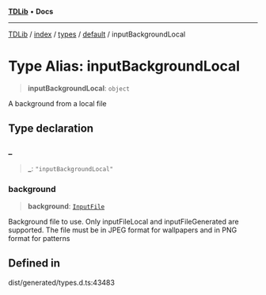 [**TDLib**](../../../../../../README.md) • **Docs**

***

[TDLib](../../../../../../modules.md) / [index](../../../../../README.md) / [types](../../../README.md) / [default](../README.md) / inputBackgroundLocal

# Type Alias: inputBackgroundLocal

> **inputBackgroundLocal**: `object`

A background from a local file

## Type declaration

### \_

> **\_**: `"inputBackgroundLocal"`

### background

> **background**: [`InputFile`](InputFile.md)

Background file to use. Only inputFileLocal and inputFileGenerated are supported. The file must be in JPEG format for wallpapers and in PNG format for patterns

## Defined in

dist/generated/types.d.ts:43483
